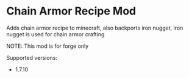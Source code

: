 # Chain Armor Recipe Mod
Adds chain armor recipe to minecraft, also backports iron nugget, iron nugget is used for chain armor crafting

NOTE: This mod is for forge only

Supported versions:
<ul>
    <li>1.7.10</li>
</ul>
